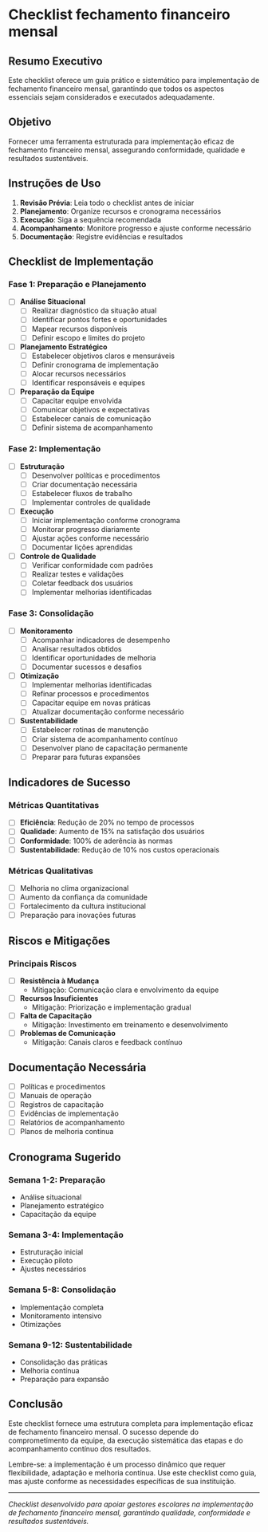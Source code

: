 # Checklist fechamento financeiro mensal

## Resumo Executivo

Este checklist oferece um guia prático e sistemático para implementação de fechamento financeiro mensal, garantindo que todos os aspectos essenciais sejam considerados e executados adequadamente.

## Objetivo

Fornecer uma ferramenta estruturada para implementação eficaz de fechamento financeiro mensal, assegurando conformidade, qualidade e resultados sustentáveis.

## Instruções de Uso

1. **Revisão Prévia**: Leia todo o checklist antes de iniciar
2. **Planejamento**: Organize recursos e cronograma necessários
3. **Execução**: Siga a sequência recomendada
4. **Acompanhamento**: Monitore progresso e ajuste conforme necessário
5. **Documentação**: Registre evidências e resultados

## Checklist de Implementação

### Fase 1: Preparação e Planejamento

- [ ] **Análise Situacional**
  - [ ] Realizar diagnóstico da situação atual
  - [ ] Identificar pontos fortes e oportunidades
  - [ ] Mapear recursos disponíveis
  - [ ] Definir escopo e limites do projeto

- [ ] **Planejamento Estratégico**
  - [ ] Estabelecer objetivos claros e mensuráveis
  - [ ] Definir cronograma de implementação
  - [ ] Alocar recursos necessários
  - [ ] Identificar responsáveis e equipes

- [ ] **Preparação da Equipe**
  - [ ] Capacitar equipe envolvida
  - [ ] Comunicar objetivos e expectativas
  - [ ] Estabelecer canais de comunicação
  - [ ] Definir sistema de acompanhamento

### Fase 2: Implementação

- [ ] **Estruturação**
  - [ ] Desenvolver políticas e procedimentos
  - [ ] Criar documentação necessária
  - [ ] Estabelecer fluxos de trabalho
  - [ ] Implementar controles de qualidade

- [ ] **Execução**
  - [ ] Iniciar implementação conforme cronograma
  - [ ] Monitorar progresso diariamente
  - [ ] Ajustar ações conforme necessário
  - [ ] Documentar lições aprendidas

- [ ] **Controle de Qualidade**
  - [ ] Verificar conformidade com padrões
  - [ ] Realizar testes e validações
  - [ ] Coletar feedback dos usuários
  - [ ] Implementar melhorias identificadas

### Fase 3: Consolidação

- [ ] **Monitoramento**
  - [ ] Acompanhar indicadores de desempenho
  - [ ] Analisar resultados obtidos
  - [ ] Identificar oportunidades de melhoria
  - [ ] Documentar sucessos e desafios

- [ ] **Otimização**
  - [ ] Implementar melhorias identificadas
  - [ ] Refinar processos e procedimentos
  - [ ] Capacitar equipe em novas práticas
  - [ ] Atualizar documentação conforme necessário

- [ ] **Sustentabilidade**
  - [ ] Estabelecer rotinas de manutenção
  - [ ] Criar sistema de acompanhamento contínuo
  - [ ] Desenvolver plano de capacitação permanente
  - [ ] Preparar para futuras expansões

## Indicadores de Sucesso

### Métricas Quantitativas
- [ ] **Eficiência**: Redução de 20% no tempo de processos
- [ ] **Qualidade**: Aumento de 15% na satisfação dos usuários
- [ ] **Conformidade**: 100% de aderência às normas
- [ ] **Sustentabilidade**: Redução de 10% nos custos operacionais

### Métricas Qualitativas
- [ ] Melhoria no clima organizacional
- [ ] Aumento da confiança da comunidade
- [ ] Fortalecimento da cultura institucional
- [ ] Preparação para inovações futuras

## Riscos e Mitigações

### Principais Riscos
- [ ] **Resistência à Mudança**
  - Mitigação: Comunicação clara e envolvimento da equipe
- [ ] **Recursos Insuficientes**
  - Mitigação: Priorização e implementação gradual
- [ ] **Falta de Capacitação**
  - Mitigação: Investimento em treinamento e desenvolvimento
- [ ] **Problemas de Comunicação**
  - Mitigação: Canais claros e feedback contínuo

## Documentação Necessária

- [ ] Políticas e procedimentos
- [ ] Manuais de operação
- [ ] Registros de capacitação
- [ ] Evidências de implementação
- [ ] Relatórios de acompanhamento
- [ ] Planos de melhoria contínua

## Cronograma Sugerido

### Semana 1-2: Preparação
- Análise situacional
- Planejamento estratégico
- Capacitação da equipe

### Semana 3-4: Implementação
- Estruturação inicial
- Execução piloto
- Ajustes necessários

### Semana 5-8: Consolidação
- Implementação completa
- Monitoramento intensivo
- Otimizações

### Semana 9-12: Sustentabilidade
- Consolidação das práticas
- Melhoria contínua
- Preparação para expansão

## Conclusão

Este checklist fornece uma estrutura completa para implementação eficaz de fechamento financeiro mensal. O sucesso depende do comprometimento da equipe, da execução sistemática das etapas e do acompanhamento contínuo dos resultados.

Lembre-se: a implementação é um processo dinâmico que requer flexibilidade, adaptação e melhoria contínua. Use este checklist como guia, mas ajuste conforme as necessidades específicas de sua instituição.

---

*Checklist desenvolvido para apoiar gestores escolares na implementação de fechamento financeiro mensal, garantindo qualidade, conformidade e resultados sustentáveis.*